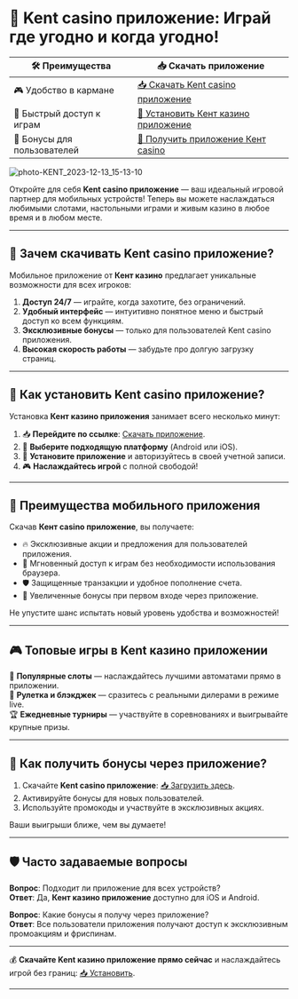 # 📲 **Kent casino приложение: Играй где угодно и когда угодно!**  

| 🛠️ **Преимущества** | 📥 **Скачать приложение** |  
|----------------------|--------------------------|  
| 🎮 Удобство в кармане | [📥 Скачать Kent casino приложение](https://brandplay.link/tj7BwCb4) |  
| 🚀 Быстрый доступ к играм | [📲 Установить Кент казино приложение](https://brandplay.link/tj7BwCb4) |  
| 🤑 Бонусы для пользователей | [🎁 Получить приложение Кент casino](https://brandplay.link/tj7BwCb4) |  

![photo-KENT_2023-12-13_15-13-10](https://github.com/user-attachments/assets/a8762921-8165-428d-a573-512907ede37b)

Откройте для себя **Kent casino приложение** — ваш идеальный игровой партнер для мобильных устройств! Теперь вы можете наслаждаться любимыми слотами, настольными играми и живым казино в любое время и в любом месте.  

---

## 🎯 Зачем скачивать Kent casino приложение?  

Мобильное приложение от **Кент казино** предлагает уникальные возможности для всех игроков:  

1. **Доступ 24/7** — играйте, когда захотите, без ограничений.  
2. **Удобный интерфейс** — интуитивно понятное меню и быстрый доступ ко всем функциям.  
3. **Эксклюзивные бонусы** — только для пользователей Kent casino приложения.  
4. **Высокая скорость работы** — забудьте про долгую загрузку страниц.  

---

## 🔧 Как установить Kent casino приложение?  

Установка **Кент казино приложения** занимает всего несколько минут:  

1. 📥 **Перейдите по ссылке**: [Скачать приложение](https://brandplay.link/tj7BwCb4).  
2. 📱 **Выберите подходящую платформу** (Android или iOS).  
3. 🚀 **Установите приложение** и авторизуйтесь в своей учетной записи.  
4. 🎮 **Наслаждайтесь игрой** с полной свободой!  

---

## 🌟 Преимущества мобильного приложения  

Скачав **Кент casino приложение**, вы получаете:  

- 🔥 Эксклюзивные акции и предложения для пользователей приложения.  
- 🎰 Мгновенный доступ к играм без необходимости использования браузера.  
- 🛡️ Защищенные транзакции и удобное пополнение счета.  
- 🤑 Увеличенные бонусы при первом входе через приложение.  

Не упустите шанс испытать новый уровень удобства и возможностей!  

---

## 🎮 Топовые игры в Kent казино приложении  

💎 **Популярные слоты** — наслаждайтесь лучшими автоматами прямо в приложении.  
🎲 **Рулетка и блэкджек** — сразитесь с реальными дилерами в режиме live.  
🏆 **Ежедневные турниры** — участвуйте в соревнованиях и выигрывайте крупные призы.  

---

## 🚀 Как получить бонусы через приложение?  

1. Скачайте **Kent casino приложение**: [📥 Загрузить здесь](https://brandplay.link/tj7BwCb4).  
2. Активируйте бонусы для новых пользователей.  
3. Используйте промокоды и участвуйте в эксклюзивных акциях.  

Ваши выигрыши ближе, чем вы думаете!  

---

## 🛡️ Часто задаваемые вопросы  

**Вопрос**: Подходит ли приложение для всех устройств?  
**Ответ**: Да, **Кент казино приложение** доступно для iOS и Android.  

**Вопрос**: Какие бонусы я получу через приложение?  
**Ответ**: Все пользователи приложения получают доступ к эксклюзивным промоакциям и фриспинам.  

---

💰 **Скачайте Kent казино приложение прямо сейчас** и наслаждайтесь игрой без границ: [📥 Установить](https://brandplay.link/tj7BwCb4).  

---

